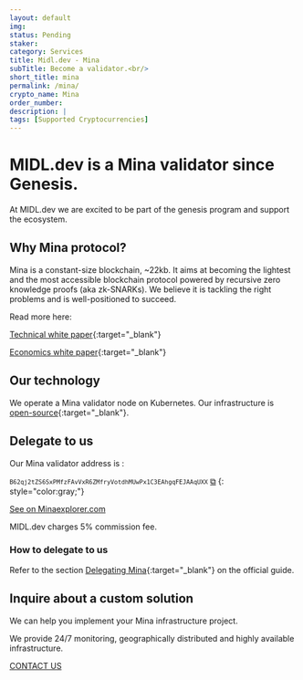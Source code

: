 ```yaml
---
layout: default
img: 
status: Pending
staker: 
category: Services
title: Midl.dev - Mina
subTitle: Become a validator.<br/>
short_title: mina
permalink: /mina/
crypto_name: Mina
order_number: 
description: | 
tags: [Supported Cryptocurrencies]
---
```


# MIDL.dev is a Mina validator since Genesis.
<script src="{{ base.url | prepend: site.url }}/js/clipboard-polyfill.promise.js"></script>

At MIDL.dev we are excited to be part of the genesis program and support the ecosystem.

## Why Mina protocol?

Mina is a constant-size blockchain, ~22kb. It aims at becoming the lightest and the most accessible blockchain protocol powered by recursive zero knowledge proofs (aka zk-SNARKs). We believe it is tackling the right problems and is well-positioned to succeed. 

Read more here:

[Technical white paper](https://minaprotocol.com/static/pdf/technicalWhitepaper.pdf){:target="_blank"}

[Economics white paper](https://minaprotocol.com/static/pdf/economicsWhitepaper.pdf){:target="_blank"}

## Our technology

We operate a Mina validator node on Kubernetes. Our infrastructure is [open-source](https://github.com/midl-dev/mina-pulumi){:target="_blank"}.

## Delegate to us

Our Mina validator address is :

<code style="font-size:75%;">B62qj2tZS6SxPMfzFAvVxR6ZMfryVotdhMUwPx1C3EAhgqFEJAAqUXX</code>  <a href="#!" onclick="clipboard.writeText('B62qj2tZS6SxPMfzFAvVxR6ZMfryVotdhMUwPx1C3EAhgqFEJAAqUXX');">⧉</a>
{: style="color:gray;"}

[See on Minaexplorer.com](https://minaexplorer.com/wallet/B62qj2tZS6SxPMfzFAvVxR6ZMfryVotdhMUwPx1C3EAhgqFEJAAqUXX)

MIDL.dev charges 5% commission fee.

### How to delegate to us

Refer to the section [Delegating Mina]( https://docs.minaprotocol.com/en/using-mina/staking){:target="_blank"} on the official guide.

## Inquire about a custom solution

We can help you implement your Mina infrastructure project. 

We provide 24/7 monitoring, geographically distributed and highly available infrastructure. 

<a href="mailto:hello@midl.dev" target="_blank">CONTACT US <i class="fa fa-envelope-o"></i></a>
